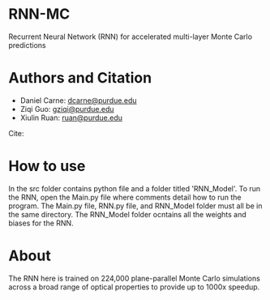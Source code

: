 # RNN-MC
Recurrent Neural Network (RNN) for accelerated multi-layer Monte Carlo predictions
# Authors and Citation
- Daniel Carne: dcarne@purdue.edu
- Ziqi Guo: gziqi@purdue.edu
- Xiulin Ruan: ruan@purdue.edu

Cite:
# How to use
In the src folder contains python file and a folder titled 'RNN_Model'. To run the RNN, open the Main.py file where comments detail how to run the program. The Main.py file, RNN.py file, and RNN_Model folder must all be in the same directory. The RNN_Model folder ocntains all the weights and biases for the RNN.
# About
The RNN here is trained on 224,000 plane-parallel Monte Carlo simulations across a broad range of optical properties to provide up to 1000x speedup.

